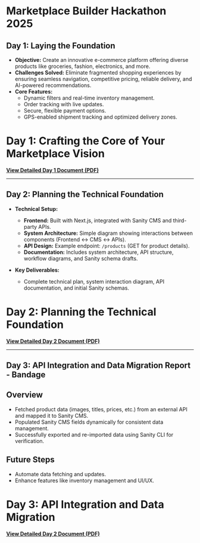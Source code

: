 # Marketplace Builder Hackathon 2025

## Day 1: Laying the Foundation
- **Objective:** Create an innovative e-commerce platform offering diverse products like groceries, fashion, electronics, and more.  
- **Challenges Solved:** Eliminate fragmented shopping experiences by ensuring seamless navigation, competitive pricing, reliable delivery, and AI-powered recommendations.  
- **Core Features:**  
  - Dynamic filters and real-time inventory management.  
  - Order tracking with live updates.  
  - Secure, flexible payment options.  
  - GPS-enabled shipment tracking and optimized delivery zones.  

# Day 1: Crafting the Core of Your Marketplace Vision

[**View Detailed Day 1 Document (PDF)**](https://github.com/muhammadmubashir72/Marketplace_Builder_Hackathon_Task_2025/blob/master/Day1_Laying_the_Foundation_for_Your_Marketplace_Journey/Day1_Laying_the_Foundation_for_Your_Marketplace_Journey.pdf)

---

## Day 2: Planning the Technical Foundation
- **Technical Setup:**  
  - **Frontend:** Built with Next.js, integrated with Sanity CMS and third-party APIs.  
  - **System Architecture:** Simple diagram showing interactions between components (Frontend ↔ CMS ↔ APIs).  
  - **API Design:** Example endpoint: `/products` (GET for product details).  
  - **Documentation:** Includes system architecture, API structure, workflow diagrams, and Sanity schema drafts.  

- **Key Deliverables:**  
  - Complete technical plan, system interaction diagram, API documentation, and initial Sanity schemas.

# Day 2: Planning the Technical Foundation

[**View Detailed Day 2 Document (PDF)**](https://github.com/muhammadmubashir72/Marketplace_Builder_Hackathon_Task_2025/blob/master/Day2_Planning_the_Technical_Foundation/Day2_Planning_the_Technical_Foundation.pdf)

---

## Day 3: API Integration and Data Migration Report - Bandage  

## Overview
- Fetched product data (images, titles, prices, etc.) from an external API and mapped it to Sanity CMS.  
- Populated Sanity CMS fields dynamically for consistent data management.  
- Successfully exported and re-imported data using Sanity CLI for verification.  

## Future Steps
- Automate data fetching and updates.  
- Enhance features like inventory management and UI/UX.  


# Day 3: API Integration and Data Migration

[**View Detailed Day 2 Document (PDF)**](https://github.com/muhammadmubashir72/Marketplace_Builder_Hackathon_Task_2025/blob/master/Day_3_API_Integration_and_Data_Migration/Day_3_API_Integration_and_Data_Migration.pdf)



